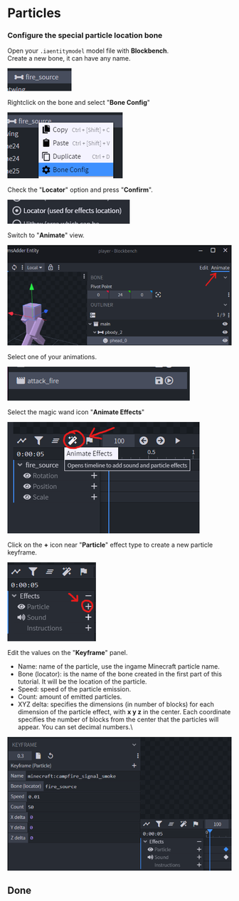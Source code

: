 # Particles

### Configure the special particle location bone

Open your `.iaentitymodel` model file with **Blockbench**.\
Create a new bone, it can have any name.

![](<../../../.gitbook/assets/image (78) (1) (1).png>)

Rightclick on the bone and select "**Bone Config**"

![](<../../../.gitbook/assets/image (68) (1).png>)

Check the "**Locator**" option and press "**Confirm**".

![](<../../../.gitbook/assets/image (67) (1) (1).png>)

Switch to "**Animate**" view.

![](<../../../.gitbook/assets/image (75) (1).png>)

Select one of your animations.

![](<../../../.gitbook/assets/image (92) (1) (1).png>)

Select the magic wand icon "**Animate Effects**"

![](<../../../.gitbook/assets/image (44) (1).png>)

Click on the **+** icon near "**Particle**" effect type to create a new particle keyframe.

![](<../../../.gitbook/assets/image (64) (1).png>)

Edit the values on the "**Keyframe**" panel.

* Name: name of the particle, use the ingame Minecraft particle name.
* Bone (locator): is the name of the bone created in the first part of this tutorial. It will be the location of the particle.
* Speed: speed of the particle emission.
* Count: amount of emitted particles.
* XYZ delta: specifies the dimensions (in number of blocks) for each dimension of the particle effect, with **x y z** in the center. Each coordinate specifies the number of blocks from the center that the particles will appear. You can set decimal numbers.\


![](<../../../.gitbook/assets/image (69) (1).png>)

## Done
